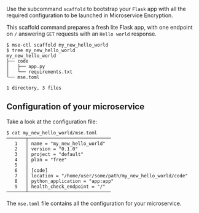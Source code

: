 
Use the subcommand `scaffold` to bootstrap your `Flask` app
with all the required configuration to be launched in Microservice Encryption.

This scaffold command prepares a fresh lite Flask app, with one endpoint on `/` answering
`GET` requests with an `Hello world` response.

```{.bash}
$ mse-ctl scaffold my_new_hello_world
$ tree my_new_hello_world            
my_new_hello_world
├── code
│   ├── app.py
│   └── requirements.txt
└── mse.toml

1 directory, 3 files
```

## Configuration of your microservice

Take a look at the configuration file:

```{.bash}
$ cat my_new_hello_world/mse.toml 
───────┬──────────────────────────────
   1   │ name = "my_new_hello_world"
   2   │ version = "0.1.0"
   3   │ project = "default"
   4   │ plan = "free"
   5   │ 
   6   │ [code]
   7   │ location = "/home/user/some/path/my_new_hello_world/code"
   8   │ python_application = "app:app"
   9   │ health_check_endpoint = "/"
───────┴──────────────────────────────
```

The `mse.toml` file contains all the configuration for your microservice.

